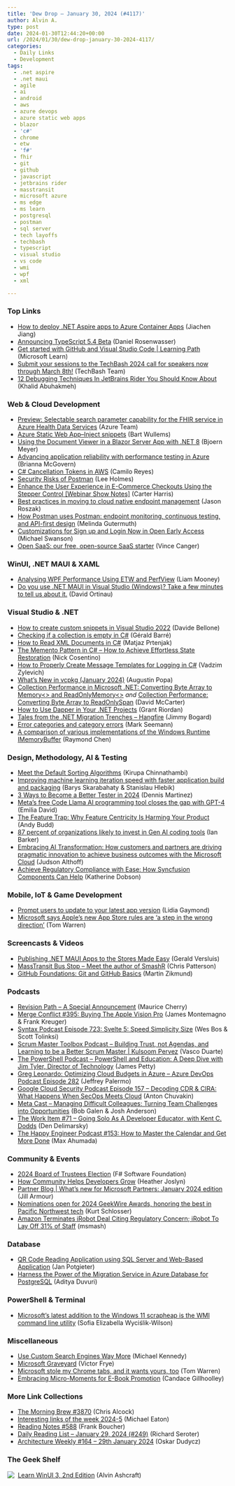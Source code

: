 ```yaml
---
title: 'Dew Drop – January 30, 2024 (#4117)'
author: Alvin A.
type: post
date: 2024-01-30T12:44:20+00:00
url: /2024/01/30/dew-drop-january-30-2024-4117/
categories:
  - Daily Links
  - Development
tags:
  - .net aspire
  - .net maui
  - agile
  - ai
  - android
  - aws
  - azure devops
  - azure static web apps
  - blazor
  - 'c#'
  - chrome
  - etw
  - 'f#'
  - fhir
  - git
  - github
  - javascript
  - jetbrains rider
  - masstransit
  - microsoft azure
  - ms edge
  - ms learn
  - postgresql
  - postman
  - sql server
  - tech layoffs
  - techbash
  - typescript
  - visual studio
  - vs code
  - wmi
  - wpf
  - xml

---
```

### <a name="top"></a>Top Links

  * <a href="https://devblogs.microsoft.com/dotnet/how-to-deploy-dotnet-aspire-apps-to-azure-container-apps/" target="_blank" rel="noopener">How to deploy .NET Aspire apps to Azure Container Apps</a> (Jiachen Jiang)
  * <a href="https://devblogs.microsoft.com/typescript/announcing-typescript-5-4-beta/" target="_blank" rel="noopener">Announcing TypeScript 5.4 Beta</a> (Daniel Rosenwasser)
  * <a href="https://learn.microsoft.com/training/paths/get-started-github-and-visual-studio-code/" target="_blank" rel="noopener">Get started with GitHub and Visual Studio Code | Learning Path</a> (Microsoft Learn)
  * <a href="http://zc.vg/tJ37p?m=0" target="_blank" rel="noopener">Submit your sessions to the TechBash 2024 call for speakers now through March 8th!</a> (TechBash Team)
  * <a href="https://blog.jetbrains.com/dotnet/2024/01/29/12-debugging-techniques-in-jetbrains-rider-you-should-know-about/" target="_blank" rel="noopener">12 Debugging Techniques In JetBrains Rider You Should Know About</a> (Khalid Abuhakmeh)



### <a name="web"></a>Web & Cloud Development

  * <a href="https://azure.microsoft.com/en-us/updates/preview-selectable-search-parameter-capability-for-the-fhir-service-in-azure-health-data-services/" target="_blank" rel="noopener">Preview: Selectable search parameter capability for the FHIR service in Azure Health Data Services</a> (Azure Team)
  * <a href="https://bartwullems.blogspot.com/2024/01/azure-static-web-appinject-snippets.html" target="_blank" rel="noopener">Azure Static Web App–Inject snippets</a> (Bart Wullems)
  * <a href="https://www.textcontrol.com/blog/2024/01/29/using-the-document-viewer-in-a-blazor-server-app-with-net-8/" target="_blank" rel="noopener">Using the Document Viewer in a Blazor Server App with .NET 8</a> (Bjoern Meyer)
  * <a href="https://azure.microsoft.com/en-us/blog/advancing-application-reliability-with-performance-testing-in-azure/" target="_blank" rel="noopener">Advancing application reliability with performance testing in Azure</a> (Brianna McGovern)
  * <a href="https://www.red-gate.com/simple-talk/homepage/c-sharp-cancellation-tokens-in-aws/" target="_blank" rel="noopener">C# Cancellation Tokens in AWS</a> (Camilo Reyes)
  * <a href="https://www.leeholmes.com/security-risks-of-postman/" target="_blank" rel="noopener">Security Risks of Postman</a> (Lee Holmes)
  * <a href="https://www.syncfusion.com/blogs/post/ux-ecommerce-checkouts-stepper.aspx?utm_source=alvinashcraft&utm_medium=email&utm_campaign=alvinashcraft_blog_edmjan24" target="_blank" rel="noopener">Enhance the User Experience in E-Commerce Checkouts Using the Stepper Control [Webinar Show Notes]</a> (Carter Harris)
  * <a href="https://www.microsoft.com/en-us/microsoft-365/blog/2024/01/29/best-practices-in-moving-to-cloud-native-endpoint-management/" target="_blank" rel="noopener">Best practices in moving to cloud native endpoint management</a> (Jason Roszak)
  * <a href="https://blog.postman.com/how-postman-uses-postman-endpoint-monitoring-continuous-testing-and-api-first-design/" target="_blank" rel="noopener">How Postman uses Postman: endpoint monitoring, continuous testing, and API-first design</a> (Melinda Gutermuth)
  * <a href="https://auth0.com/blog/open-early-access/" target="_blank" rel="noopener">Customizations for Sign up and Login Now in Open Early Access</a> (Michael Swanson)
  * <a href="https://wasp-lang.dev/blog/2024/01/30/open-saas-free-open-source-starter-react-nodejs" target="_blank" rel="noopener">Open SaaS: our free, open-source SaaS starter</a> (Vince Canger)



### <a name="silverlight"></a>WinUI, .NET MAUI & XAML

  * <a href="https://endjin.com/blog/2024/01/analysing-wpf-performance-using-etw-and-perfview.html" target="_blank" rel="noopener">Analysing WPF Performance Using ETW and PerfView</a> (Liam Mooney)
  * <a href="https://www.linkedin.com/posts/davidortinau_dotnetmaui-dotnet-visualstudio-activity-7157763277479976962-EGcu/?utm_source=share&utm_medium=member_ios" target="_blank" rel="noopener">Do you use .NET MAUI in Visual Studio (Windows)? Take a few minutes to tell us about it.</a> (David Ortinau)



### <a name="dotnet"></a>Visual Studio & .NET

  * <a href="https://www.code4it.dev/blog/custom-snippets-visualstudio2022/" target="_blank" rel="noopener">How to create custom snippets in Visual Studio 2022</a> (Davide Bellone)
  * <a href="https://www.meziantou.net/checking-if-a-collection-is-empty-in-csharp.htm?utm_medium=social&utm_source=syndication" target="_blank" rel="noopener">Checking if a collection is empty in C#</a> (Gérald Barré)
  * <a href="https://code-maze.com/csharp-reading-xml-documents/" target="_blank" rel="noopener">How to Read XML Documents in C#</a> (Matjaz Prtenjak)
  * <a href="https://www.devleader.ca/2024/01/29/the-memento-pattern-in-c-how-to-achieve-effortless-state-restoration/" target="_blank" rel="noopener">The Memento Pattern in C# – How to Achieve Effortless State Restoration</a> (Nick Cosentino)
  * <a href="https://code-maze.com/csharp-logging-message-templates/" target="_blank" rel="noopener">How to Properly Create Message Templates for Logging in C#</a> (Vadzim Zylevich)
  * <a href="https://devblogs.microsoft.com/cppblog/whats-new-in-vcpkg-january-2024/" target="_blank" rel="noopener">What’s New in vcpkg (January 2024)</a> (Augustin Popa)
  * <a href="https://dotnettips.wordpress.com/2024/01/29/collection-performance-in-microsoft-net-converting-byte-array-to-memorybyte/" target="_blank" rel="noopener">Collection Performance in Microsoft .NET: Converting Byte Array to Memory<> and ReadOnlyMemory<></a> _and_ <a href="https://dotnettips.wordpress.com/2024/01/30/collection-performance-in-microsoft-net-converting-byte-array-to-readonlyspanbyte/" target="_blank" rel="noopener">Collection Performance: Converting Byte Array to ReadOnlySpan</a> (David McCarter)
  * <a href="https://www.freecodecamp.org/news/use-dapper-in-your-dotnet-projects/" target="_blank" rel="noopener">How to Use Dapper in Your .NET Projects</a> (Grant Riordan)
  * <a href="https://www.jimmybogard.com/tales-from-the-net-migration-trenches-hangfire/" target="_blank" rel="noopener">Tales from the .NET Migration Trenches &#8211; Hangfire</a> (Jimmy Bogard)
  * <a href="https://blog.ploeh.dk/2024/01/29/error-categories-and-category-errors/" target="_blank" rel="noopener">Error categories and category errors</a> (Mark Seemann)
  * <a href="https://devblogs.microsoft.com/oldnewthing/20240129-00/?p=109325" target="_blank" rel="noopener">A comparison of various implementations of the Windows Runtime IMemory&shy;Buffer</a> (Raymond Chen)



### <a name="design"></a>Design, Methodology, AI & Testing

  * <a href="https://www.kirupa.com/data_structures_algorithms/default_sorting_algorithms.htm" target="_blank" rel="noopener">Meet the Default Sorting Algorithms</a> (Kirupa Chinnathambi)
  * <a href="https://engineering.fb.com/2024/01/29/ml-applications/improving-machine-learning-iteration-speed-with-faster-application-build-and-packaging/" target="_blank" rel="noopener">Improving machine learning iteration speed with faster application build and packaging</a> (Barys Skarabahaty & Stanislau Hlebik)
  * <a href="https://www.telerik.com/blogs/3-ways-become-better-tester-2024" target="_blank" rel="noopener">3 Ways to Become a Better Tester in 2024</a> (Dennis Martinez)
  * <a href="https://www.theverge.com/2024/1/29/24055011/meta-llama2-code-generator-generative-ai" target="_blank" rel="noopener">Meta’s free Code Llama AI programming tool closes the gap with GPT-4</a> (Emilia David)
  * <a href="https://smashingmagazine.com/2024/01/feature-centricity-harming-product/" target="_blank" rel="noopener">The Feature Trap: Why Feature Centricity Is Harming Your Product</a> (Andy Budd)
  * <a href="https://betanews.com/2024/01/29/87-percent-of-organizations-likely-to-invest-in-gen-ai-coding-tools/" target="_blank" rel="noopener">87 percent of organizations likely to invest in Gen AI coding tools</a> (Ian Barker)
  * <a href="https://blogs.microsoft.com/blog/2024/01/29/embracing-ai-transformation-how-customers-and-partners-are-driving-pragmatic-innovation-to-achieve-business-outcomes-with-the-microsoft-cloud/" target="_blank" rel="noopener">Embracing AI Transformation: How customers and partners are driving pragmatic innovation to achieve business outcomes with the Microsoft Cloud</a> (Judson Althoff)
  * <a href="https://www.syncfusion.com/blogs/post/achieve-regulatory-compliance.aspx?utm_source=alvinashcraft&utm_medium=email&utm_campaign=alvinashcraft_blog_edmjan24" target="_blank" rel="noopener">Achieve Regulatory Compliance with Ease: How Syncfusion Components Can Help</a> (Katherine Dobson)



### <a name="mobile"></a>Mobile, IoT & Game Development

  * <a href="http://android-developers.googleblog.com/2024/01/prompt-users-to-update-to-your-latest-app-version-google-play.html" target="_blank" rel="noopener">Prompt users to update to your latest app version</a> (Lidia Gaymond)
  * <a href="https://www.theverge.com/2024/1/29/24054943/microsoft-apple-app-store-dma-rule-change-response" target="_blank" rel="noopener">Microsoft says Apple’s new App Store rules are ‘a step in the wrong direction’</a> (Tom Warren)



### <a name="videos"></a>Screencasts & Videos

  * <a href="http://www.youtube.com/watch?v=i4l9NQEJueI" target="_blank" rel="noopener">Publishing .NET MAUI Apps to the Stores Made Easy</a> (Gerald Versluis)
  * <a href="http://www.youtube.com/watch?v=6tu8aU6yMVE" target="_blank" rel="noopener">MassTransit Bus Stop &#8211; Meet the author of SmashR</a> (Chris Patterson)
  * <a href="http://www.youtube.com/watch?v=jJP4pBiPV74" target="_blank" rel="noopener">GitHub Foundations: Git and GitHub Basics</a> (Martin Zikmund)



### <a name="podcasts"></a>Podcasts

  * <a href="https://revisionpath.com/a-special-announcement" target="_blank" rel="noopener">Revision Path &#8211; A Special Announcement</a> (Maurice Cherry)
  * <a href="http://www.mergeconflict.fm/395" target="_blank" rel="noopener">Merge Conflict #395: Buying The Apple Vision Pro</a> (James Montemagno & Frank Kreuger)
  * <a href="https://syntax.fm/show/723/svelte-5-speed-simplicity-and-size" target="_blank" rel="noopener">Syntax Podcast Episode 723: Svelte 5: Speed Simplicity Size</a> (Wes Bos & Scott Tolinksi)
  * <a href="https://scrummastertoolbox.libsyn.com/building-trust-not-agendas-and-learning-to-be-a-better-scrum-master-kulsoom-pervez" target="_blank" rel="noopener">Scrum Master Toolbox Podcast &#8211; Building Trust, not Agendas, and Learning to be a Better Scrum Master | Kulsoom Pervez</a> (Vasco Duarte)
  * <a href="https://powershell.org/2024/01/the-powershell-podcast-powershell-and-education-a-deep-dive-with-jim-tyler-director-of-technology/" target="_blank" rel="noopener">The PowerShell Podcast &#8211; PowerShell and Education: A Deep Dive with Jim Tyler, Director of Technology</a> (James Petty)
  * <a href="http://feed.azuredevops.show/greg-leonardo-optimizing-cloud-budgets-in-azure-episode-282" target="_blank" rel="noopener">Greg Leonardo: Optimizing Cloud Budgets in Azure &#8211; Azure DevOps Podcast Episode 282</a> (Jeffrey Palermo)
  * <a href="https://cloudsecuritypodcast.libsyn.com/ep157-decoding-cdr-cira-what-happens-when-secops-meets-cloud" target="_blank" rel="noopener">Google Cloud Security Podcast Episode 157 &#8211; Decoding CDR & CIRA: What Happens When SecOps Meets Cloud</a> (Anton Chuvakin)
  * <a href="https://www.meta-cast.com/episode/managing-difficult-colleagues-turning-team-challenges-into-opportunities" target="_blank" rel="noopener">Meta Cast &#8211; Managing Difficult Colleagues: Turning Team Challenges into Opportunities</a> (Bob Galen & Josh Anderson)
  * <a href="https://theworkitem.com/blog/going-solo-kent-c-dodds/" target="_blank" rel="noopener">The Work Item #71 &#8211; Going Solo As A Developer Educator, with Kent C. Dodds</a> (Den Delimarsky)
  * <a href="https://oasisofcourage.com/153-how-to-master-the-calendar-and-get-more-done/" target="_blank" rel="noopener">The Happy Engineer Podcast #153: How to Master the Calendar and Get More Done</a> (Max Ahumada)



### <a name="events"></a>Community & Events

  * <a href="http://foundation.fsharp.org/2024_board_of_trustees_electon" target="_blank" rel="noopener">2024 Board of Trustees Election</a> (F# Software Foundation)
  * <a href="https://thenewstack.io/how-community-helps-developers-grow/" target="_blank" rel="noopener">How Community Helps Developers Grow</a> (Heather Joslyn)
  * <a href="https://techcommunity.microsoft.com/t5/partner-news/partner-blog-what-s-new-for-microsoft-partners-january-2024/ba-p/4042668" target="_blank" rel="noopener">Partner Blog | What’s new for Microsoft Partners: January 2024 edition</a> (Jill Armour)
  * <a href="https://www.geekwire.com/2024/nominations-open-for-2024-geekwire-awards-honoring-the-best-in-pacific-northwest-tech/" target="_blank" rel="noopener">Nominations open for 2024 GeekWire Awards, honoring the best in Pacific Northwest tech</a> (Kurt Schlosser)
  * <a href="https://slashdot.org/story/24/01/29/1350237/amazon-terminates-irobot-deal-citing-regulatory-concern-irobot-to-lay-off-31-of-staff?utm_source=rss1.0mainlinkanon&utm_medium=feed" target="_blank" rel="noopener">Amazon Terminates iRobot Deal Citing Regulatory Concern; iRobot To Lay Off 31% of Staff</a> (msmash)



### <a name="sql"></a>Database

  * <a href="https://www.mssqltips.com/sqlservertip/7899/qr-code-reading-application-using-sql-server-and-web-based-application/" target="_blank" rel="noopener">QR Code Reading Application using SQL Server and Web-Based Application</a> (Jan Potgieter)
  * <a href="https://techcommunity.microsoft.com/t5/azure-database-for-postgresql/harness-the-power-of-the-migration-service-in-azure-database-for/ba-p/4039471" target="_blank" rel="noopener">Harness the Power of the Migration Service in Azure Database for PostgreSQL</a> (Aditya Duvuri)



### <a name="ps"></a>PowerShell & Terminal

  * <a href="https://betanews.com/2024/01/30/microsofts-latest-addition-to-the-windows-11-scrapheap-is-the-wmi-command-line-utility/" target="_blank" rel="noopener">Microsoft&#8217;s latest addition to the Windows 11 scrapheap is the WMI command line utility</a> (Sofia Elizabella Wyciślik-Wilson)



### <a name="misc"></a>Miscellaneous

  * <a href="https://mkennedy.codes/posts/you-should-use-custom-search-engines-way-more/" target="_blank" rel="noopener">Use Custom Search Engines Way More</a> (Michael Kennedy)
  * <a href="https://microsoftgraveyard.com/" target="_blank" rel="noopener">Microsoft Graveyard</a> (Victor Frye)
  * <a href="https://www.theverge.com/24054329/microsoft-edge-automatic-chrome-import-data-feature" target="_blank" rel="noopener">Microsoft stole my Chrome tabs, and it wants yours, too</a> (Tom Warren)
  * <a href="https://www.linkedin.com/pulse/embracing-micro-moments-e-book-promotion-candace-gillhoolley-vw2nc/?midToken=AQF7Z2KCyh8OXQ&midSig=34qV_iMTIs_X41&trk=eml-email_series_follow_newsletter_01-newsletter_hero_banner-0-open_on_linkedin_cta&trkEmail=eml-email_series_follow_newsletter_01-newsletter_hero_banner-0-open_on_linkedin_cta-null-23bt5~lrz43erg~wr-null-null&eid=23bt5-lrz43erg-wr&otpToken=MTEwMDFmZTQxNzJlY2NjZWI1MjkwNWVjNDMxYWU0YjM4OWNkZDE0MTllYTQ4OTYzNzJjMzAzNjc0NjVkNTZiOWEwZDBhNGE5MTJlMmMzNGY3MzNhZTkwMzA3NWRjNTU0MzE0MTMzNjIxZjM3YjQsMSwx" target="_blank" rel="noopener">Embracing Micro-Moments for E-Book Promotion</a> (Candace Gillhoolley)



### <a name="links"></a>More Link Collections

  * <a href="https://blog.cwa.me.uk/2024/01/30/the-morning-brew-3870/" target="_blank" rel="noopener">The Morning Brew #3870</a> (Chris Alcock)
  * <a href="https://samestuffdifferentday.net/2024/01/29/Interesting-links-of-the-week-2024-5/" target="_blank" rel="noopener">Interesting links of the week 2024-5</a> (Michael Eaton)
  * <a href="https://www.frankysnotes.com/2024/01/reading-notes-588.html" target="_blank" rel="noopener">Reading Notes #588</a> (Frank Boucher)
  * <a href="https://seroter.com/2024/01/29/daily-reading-list-january-29-2024-249/" target="_blank" rel="noopener">Daily Reading List – January 29, 2024 (#249)</a> (Richard Seroter)
  * <a href="https://www.architecture-weekly.com/p/architecture-weekly-164-29th-january" target="_blank" rel="noopener">Architecture Weekly #164 &#8211; 29th January 2024</a> (Oskar Dudycz)



### <a name="shelf"></a>The Geek Shelf

<a href="https://www.amazon.com/dp/1805120069/" target="_blank" rel="noopener"><img decoding="async" align="left" style="margin: 0px 4px 0px 0px; border: 0px currentcolor; border-image: none; float: left; display: inline; background-image: none;" src="https://m.media-amazon.com/images/I/51iZfOsb2yL._SS135_.jpg" border="0" /></a>&nbsp;<a href="https://www.amazon.com/dp/1805120069/" target="_blank" rel="noopener">Learn WinUI 3, 2nd Edition</a> (Alvin Ashcraft)